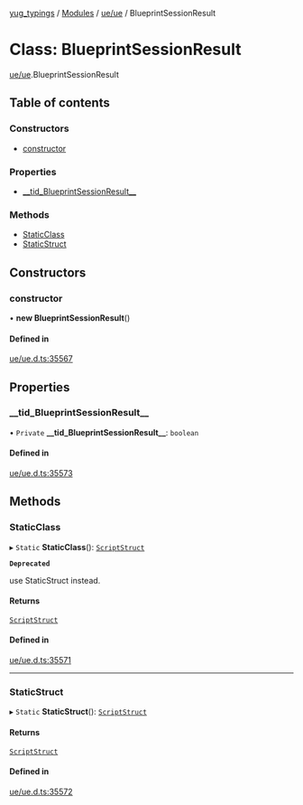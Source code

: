 [yug_typings](../README.md) / [Modules](../modules.md) / [ue/ue](../modules/ue_ue.md) / BlueprintSessionResult

# Class: BlueprintSessionResult

[ue/ue](../modules/ue_ue.md).BlueprintSessionResult

## Table of contents

### Constructors

- [constructor](ue_ue.BlueprintSessionResult.md#constructor)

### Properties

- [\_\_tid\_BlueprintSessionResult\_\_](ue_ue.BlueprintSessionResult.md#__tid_blueprintsessionresult__)

### Methods

- [StaticClass](ue_ue.BlueprintSessionResult.md#staticclass)
- [StaticStruct](ue_ue.BlueprintSessionResult.md#staticstruct)

## Constructors

### constructor

• **new BlueprintSessionResult**()

#### Defined in

[ue/ue.d.ts:35567](https://github.com/YugMetaverse/yug_typings/blob/b7d9b19/ue/ue.d.ts#L35567)

## Properties

### \_\_tid\_BlueprintSessionResult\_\_

• `Private` **\_\_tid\_BlueprintSessionResult\_\_**: `boolean`

#### Defined in

[ue/ue.d.ts:35573](https://github.com/YugMetaverse/yug_typings/blob/b7d9b19/ue/ue.d.ts#L35573)

## Methods

### StaticClass

▸ `Static` **StaticClass**(): [`ScriptStruct`](ue_ue.ScriptStruct.md)

**`Deprecated`**

use StaticStruct instead.

#### Returns

[`ScriptStruct`](ue_ue.ScriptStruct.md)

#### Defined in

[ue/ue.d.ts:35571](https://github.com/YugMetaverse/yug_typings/blob/b7d9b19/ue/ue.d.ts#L35571)

___

### StaticStruct

▸ `Static` **StaticStruct**(): [`ScriptStruct`](ue_ue.ScriptStruct.md)

#### Returns

[`ScriptStruct`](ue_ue.ScriptStruct.md)

#### Defined in

[ue/ue.d.ts:35572](https://github.com/YugMetaverse/yug_typings/blob/b7d9b19/ue/ue.d.ts#L35572)
